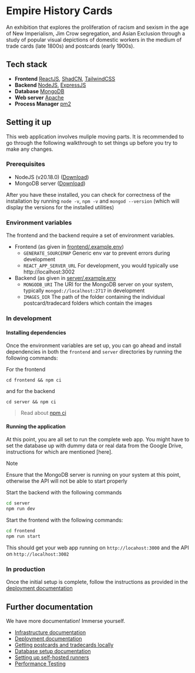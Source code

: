 # Empire History Cards

An exhibition that explores the proliferation of racism and sexism in the age of New Imperialism, Jim Crow segregation, and Asian Exclusion through a study of popular visual depictions of domestic workers in the medium of trade cards (late 1800s) and postcards (early 1900s).

## Tech stack

- **Frontend** [ReactJS](https://react.dev/), [ShadCN](https://ui.shadcn.com/), [TailwindCSS](https://tailwindcss.com/)
- **Backend** [NodeJS](https://nodejs.org/en), [ExpressJS](http://expressjs.com/)
- **Database** [MongoDB](https://www.mongodb.com)
- **Web server** [Apache](https://apache.org/)
- **Process Manager** [pm2](https://pm2.io)

## Setting it up

This web application involves muliple moving parts. It is recommended to go through the following walkthrough to set things up before you try to make any changes.

### Prerequisites

- NodeJS (v20.18.0) ([Download](https://nodejs.org/en/download/package-manager))
- MongoDB server ([Download](https://www.mongodb.com/try/download/community))

After you have these installed, you can check for correctness of the installation by running `node -v`, `npm -v` and `mongod --version` (which will display the versions for the installed utilities)

### Environment variables

The frontend and the backend require a set of environment variables.

- Frontend (as given in [frontend/.example.env](frontend/.example.env))
  - `GENERATE_SOURCEMAP` Generic env var to prevent errors during development
  - `REACT_APP_SERVER_URL` For development, you would typically use http://localhost:3002
- Backend (as given in [server/.example.env](server/.example.env)
  - `MONGODB_URI` The URI for the MongoDB server on your system, typically `mongod://localhost:2717` in development
  - `IMAGES_DIR` The path of the folder containing the individual postcard/tradecard folders which contain the images

### In development

#### Installing dependencies

Once the environment variables are set up, you can go ahead and install dependencies in both the `frontend` and `server` directories by running the following commands:

For the frontend

```
cd frontend && npm ci
```

and for the backend

```
cd server && npm ci
```

> Read about [npm ci](https://docs.npmjs.com/cli/v6/commands/npm-ci)

#### Running the application

At this point, you are all set to run the complete web app. You might have to set the database up with dummy data or real data from the Google Drive, instructions for which are mentioned [here].

> [!NOTE]
> Ensure that the MongoDB server is running on your system at this point, otherwise the API will not be able to start properly

Start the backend with the following commands

```bash
cd server
npm run dev
```

Start the frontend with the following commands:

```bash
cd frontend
npm run start
```

This should get your web app running on `http://locahost:3000` and the API on `http://localhost:3002`

### In production

Once the initial setup is complete, follow the instructions as provided in the [deployment documentation](./scripts/deploy/README.md)

## Further documentation

We have more documentation! Immerse yourself.

- [Infrastructure documentation](./scripts/deploy/INFRASTRUCTURE.md)
- [Deployment documentation](./scripts/deploy/README.md)
- [Getting postcards and tradecards locally](./scripts/pullimages/README.md)
- [Database setup documentation](./DB_SETUP_LOCAL.md)
- [Setting up self-hosted runners](./.github/workflows/readme.md)
- [Performance Testing](./scripts/performance-testing/readme.md)
